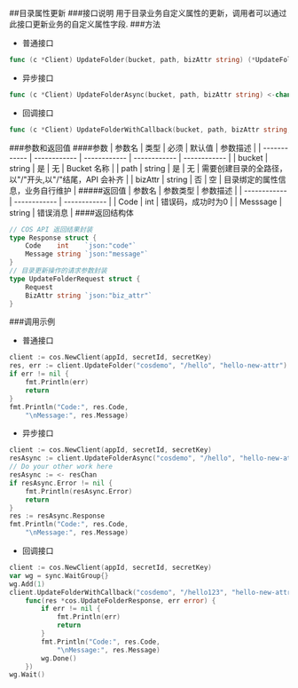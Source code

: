##目录属性更新
###接口说明
用于目录业务自定义属性的更新，调用者可以通过此接口更新业务的自定义属性字段.
###方法
- 普通接口

```go
func (c *Client) UpdateFolder(bucket, path, bizAttr string) (*UpdateFolderResponse, error)
```

- 异步接口

```go
func (c *Client) UpdateFolderAsync(bucket, path, bizAttr string) <-chan *UpdateFolderAsyncResponse 
```

- 回调接口

```go
func (c *Client) UpdateFolderWithCallback(bucket, path, bizAttr string, callback func(*UpdateFolderResponse, error))
```

###参数和返回值
####参数
| 参数名  | 类型  | 必须  | 默认值  | 参数描述  |
| ------------ | ------------ | ------------ | ------------ | ------------ |
| bucket  | string  | 是  | 无  | Bucket 名称  |
| path  | string  | 是  | 无  | 需要创建目录的全路径，以"/"开头,以"/"结尾，API 会补齐 |
| bizAttr  | string  | 否  | 空  | 目录绑定的属性信息，业务自行维护   |
#####返回值
| 参数名  | 参数类型  | 参数描述  |
| ------------ | ------------ | ------------ |
| Code  | int  | 错误码，成功时为0   |
| Messsage  | string  | 错误消息  |
####返回结构体

```go
// COS API 返回结果封装
type Response struct {
	Code    int    `json:"code"`
	Message string `json:"message"`
}
// 目录更新操作的请求参数封装
type UpdateFolderRequest struct {
	Request
	BizAttr string `json:"biz_attr"`
}
```

###调用示例
- 普通接口

```go
client := cos.NewClient(appId, secretId, secretKey)
res, err := client.UpdateFolder("cosdemo", "/hello", "hello-new-attr")
if err != nil {
    fmt.Println(err)
    return
}
fmt.Println("Code:", res.Code,
    "\nMessage:", res.Message)
```

- 异步接口

```go
client := cos.NewClient(appId, secretId, secretKey)
resAsync := client.UpdateFolderAsync("cosdemo", "/hello", "hello-new-attr")
// Do your other work here
resAsync := <- resChan
if resAsync.Error != nil {
    fmt.Println(resAsync.Error)
    return
}
res := resAsync.Response
fmt.Println("Code:", res.Code,
    "\nMessage:", res.Message)
```

- 回调接口

```go
client := cos.NewClient(appId, secretId, secretKey)
var wg = sync.WaitGroup{}
wg.Add(1)
client.UpdateFolderWithCallback("cosdemo", "/hello123", "hello-new-attr",
    func(res *cos.UpdateFolderResponse, err error) {
        if err != nil {
            fmt.Println(err)
            return
        }
        fmt.Println("Code:", res.Code,
            "\nMessage:", res.Message)
        wg.Done()
    })
wg.Wait()
```
